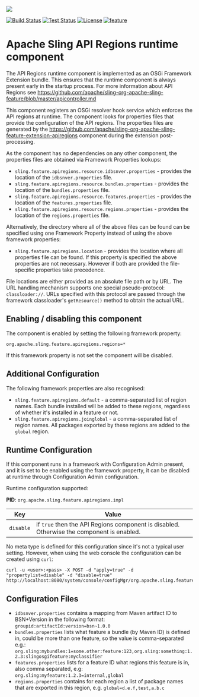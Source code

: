 [<img src="https://sling.apache.org/res/logos/sling.png"/>](https://sling.apache.org)

 [![Build Status](https://builds.apache.org/buildStatus/icon?job=Sling/sling-org-apache-sling-feature-apiregions/master)](https://builds.apache.org/job/Sling/job/sling-org-apache-sling-feature-apiregions/job/master) [![Test Status](https://img.shields.io/jenkins/t/https/builds.apache.org/job/Sling/job/sling-org-apache-sling-feature-apiregions/job/master.svg)](https://builds.apache.org/job/Sling/job/sling-org-apache-sling-feature-apiregions/job/master/test_results_analyzer/) [![License](https://img.shields.io/badge/License-Apache%202.0-blue.svg)](https://www.apache.org/licenses/LICENSE-2.0) [![feature](https://sling.apache.org/badges/group-feature.svg)](https://github.com/apache/sling-aggregator/blob/master/docs/groups/feature.md)

# Apache Sling API Regions runtime component

The API Regions runtime component is implemented as an OSGi Framework Extension bundle.
This ensures that the runtime component is always present early in the startup process.
For more information about API Regions see https://github.com/apache/sling-org-apache-sling-feature/blob/master/apicontroller.md

This component registers an OSGi resolver hook service which enforces the API regions at runtime. The component looks for properties files that provide the configuration of the API regions. The properties files are generated by the https://github.com/apache/sling-org-apache-sling-feature-extension-apiregions component during the extension post-processing.

As the component has no dependencies on any other component, the properties files are obtained via Framework Properties lookups:

* `sling.feature.apiregions.resource.idbsnver.properties` - provides the location of the `idbsnver.properties` file.
* `sling.feature.apiregions.resource.bundles.properties` - provides the location of the `bundles.properties` file.
* `sling.feature.apiregions.resource.features.properties` - provides the location of the `features.properties` file.
* `sling.feature.apiregions.resource.regions.properties` - provides the location of the `regions.properties` file.

Alternatively, the directory where all of the above files can be found can be specified using one Framework Property instead of using
the above framework properties:

* `sling.feature.apiregions.location` - provides the location where all properties file can be found. If this property is specified the above properties are not necessary. However if both are provided the file-specific properties take precedence.

File locations are either provided as an absolute file path or by URL. The URL handling mechanism supports one special pseudo-protocol:
`classloader://`. URLs specified with this protocol are passed through the framework classloader's `getResource()` method to obtain
the actual URL. 

## Enabling / disabling this component
The component is enabled by setting the following framework property:

    org.apache.sling.feature.apiregions.regions=*

If this framework property is not set the component will be disabled.

## Additional Configuration

The following framework properties are also recognised:

* `sling.feature.apiregions.default` - a comma-separated list of region names. Each bundle installed will be added to these regions, regardless of whether it's installed in a feature or not.
* `sling.feature.apiregions.joinglobal` - a comma-separated list of region names. All packages exported by these regions are added to the `global` region.

## Runtime Configuration
If this component runs in a framework with Configuration Admin present, and it is set to be enabled using the framework property, it can be disabled at runtime
through Configuration Admin configuration.

Runtime configuration supported:

**PID**: `org.apache.sling.feature.apiregions.impl`

Key | Value  
--- | ---
`disable` | if `true` then the API Regions component is disabled. Otherwise the component is enabled.

No meta type is defined for this configuration since it's not a typical user setting. However, when using the web console
the configuration can be created using `curl`: 

    curl -u <user>:<pass> -X POST -d "apply=true" -d "propertylist=disable" -d "disable=true" http://localhost:8080/system/console/configMgr/org.apache.sling.feature.apiregions.impl

## Configuration Files

* `idbsnver.properties` contains a mapping from Maven artifact ID to BSN+Version in the following format: `groupid:artifactId:version=bsn~1.0.0`
* `bundles.properties` lists what feature a bundle (by Maven ID) is defined in, could be more than one feature, so the value is comma-separated e.g.: `org.sling:mybundles:1=some.other:feature:123,org.sling:something:1.2.3:slingosgifeature:myclassifier`
* `features.properties` lists for a feature ID what regions this feature is in, also comma separated, e.g: `org.sling:myfeature:1.2.3=internal,global`
* `regions.properties` contains for each region a list of package names that are exported in this region, e.g. `global=d.e.f,test,a.b.c`
